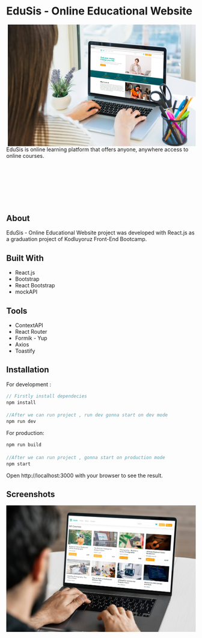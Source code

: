 # EduSis - Online Educational Website


[<img src="./src/assets/images/home-page.jpg" align="right" width="500">](https://clinquant-youtiao-4353fa.netlify.app/)

EduSis is online learning platform that offers anyone, anywhere access to online courses.





<br />
<br />
<br />
<br />
<br />
<br />



## About
EduSis - Online Educational Website project was developed with React.js as a graduation project of Kodluyoruz Front-End Bootcamp. 

## Built With
- React.js
- Bootstrap
- React Bootstrap
- mockAPI


## Tools
- ContextAPI
- React Router
- Formik - Yup
- Axios
- Toastify

## Installation

For development :

```javascript
// Firstly install dependecies
npm install

//After we can run project , run dev gonna start on dev mode
npm run dev
```

For production:

```javascript
npm run build

//After we can run project , gonna start on production mode
npm start
```

Open http://localhost:3000 with your browser to see the result.

## Screenshots

![course page](src/assets/images/courses-page.jpg)


